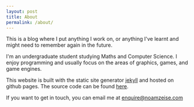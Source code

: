 ```yaml
---
layout: post
title: About
permalink: /about/
---
```

This is a blog where I put anything I work on, or anything I've learnt and might need to remember again in the future.

I'm an undergraduate student studying Maths and Computer Science.
I enjoy programming and usually focus on the areas of graphics, games, and game engines. 

This website is built with the static site generator [jekyll](https://jekyllrb.com/) and hosted on
github pages. The source code can be found [here](https://github.com/NoamZeise/pages).

If you want to get in touch, you can email me at [enquire@noamzeise.com](mailto:enquire@noamzeise.com)
